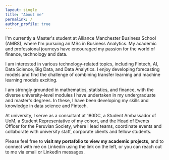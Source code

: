 ```yaml
---
layout: single
title: "About me"
permalink: /
author_profile: true
---
```

I'm currently a Master's student at Alliance Manchester Business School (AMBS), where I'm pursuing an MSc in Business Analytics. My academic and professional journeys have encouraged my passion for the world of finance, technology and data.

I am interested in various technology-related topics, including Fintech, AI, Data Science, Big Data, and Data Analytics. I enjoy developing forecasting models and find the challenge of combining transfer learning and machine learning models exciting.

I am strongly grounded in mathematics, statistics, and finance, with the diverse university-level modules I have undertaken in my undergraduate and master's degrees. In these, I have been developing my skills and knowledge in data science and Fintech.

At university, I serve as a consultant at 180DC, a Student Ambassador of UoM, a Student Representative of my cohort, and the Head of Events Officer for the Peruvian Society, where I lead teams, coordinate events and collaborate with university staff, corporate clients and fellow students.

Please feel free to **visit my portafolio to view my academic projects**, and to connect with me on Linkedin using the link on the left, or you can reach out to me via email or LinkedIn messages. 
